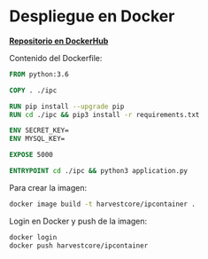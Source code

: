 # Despliegue en Docker

[**Repositorio en DockerHub**](https://hub.docker.com/r/harvestcore/ipcontainer)



Contenido del Dockerfile:

```dockerfile
FROM python:3.6

COPY . ./ipc

RUN pip install --upgrade pip
RUN cd ./ipc && pip3 install -r requirements.txt

ENV SECRET_KEY=
ENV MYSQL_KEY=

EXPOSE 5000

ENTRYPOINT cd ./ipc && python3 application.py
```



Para crear la imagen:

```bash
docker image build -t harvestcore/ipcontainer .
```



Login en Docker y push de la imagen:

```bash
docker login
docker push harvestcore/ipcontainer
```

